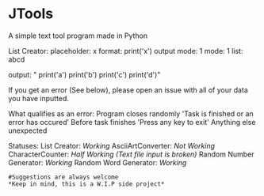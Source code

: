 # JTools
A simple text tool program made in Python

List Creator:
  placeholder: x
  format: print('x')
  output mode: 1
  mode: 1
  list: abcd
  
  output: "
  print('a')
  print('b')
  print('c')
  print('d')"
  
  
  If you get an error (See below), please open an issue with all of your data you have inputted.
  
  What qualifies as an error:
    Program closes randomly
    'Task is finished or an error has occured' Before task finishes
    'Press any key to exit'
    Anything else unexpected
    
    
Statuses:
  List Creator: *Working*
  AsciiArtConverter: *Not Working*
  CharacterCounter: *Half Working (Text file input is broken)*
  Random Number Generator: *Working*
  Random Word Generator: *Working*
    
    
    
    #Suggestions are always welcome
    *Keep in mind, this is a W.I.P side project*
